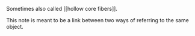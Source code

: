 Sometimes also called [[hollow core fibers]]. 

This note is meant to be a link between two ways of referring to the same object.